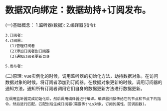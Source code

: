 # 数据双向绑定：数据劫持+订阅发布。
  (一)基础概念：
    1.监听器(数据):
    2.编译器(指令):

    3.订阅者:
    4.订阅器:
      (1)管理订阅者
      (2)添加订阅者到订阅器
      (3)通知订阅者更新自身

    5.发布者:
    
  (二)原理:
    vue实例化的时候，调用监听器的初始化方法，劫持数据对象。在访问数据对象的时候，将订阅者添加到订阅器。在数据对象更新的时候，调用订阅器的通知方法，通知所有订阅者调用它们自身的数据更新方法进行数据更新。

    在调用监听器完成初始化后，然后调用编译器进行编译。编译器扫描传给它的节点和节点下的指令，然后进行匹配，匹配到后生成订阅器(需要传this对象，订阅的属性，回调函数)。

